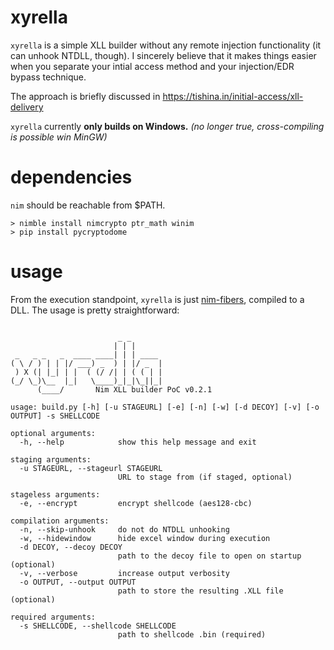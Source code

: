# xyrella

`xyrella` is a simple XLL builder without any remote injection functionality (it can unhook NTDLL, though). I sincerely believe that it makes things easier when you separate your intial access method and your injection/EDR bypass technique.

The approach is briefly discussed in https://tishina.in/initial-access/xll-delivery

`xyrella` currently **only builds on Windows.** *(no longer true, cross-compiling is possible win MinGW)*

# dependencies

`nim` should be reachable from $PATH. 
```
> nimble install nimcrypto ptr_math winim
> pip install pycryptodome
```

# usage
From the execution standpoint, `xyrella` is just [nim-fibers](https://tishina.in/execution/nim-fibers), compiled to a DLL. The usage is pretty straightforward:
```

                        _ _
                       | | |
 _   _ _   _  ____ ____| | | ____
( \ / ) | | |/ ___) _  ) | |/ _  |
 ) X (| |_| | |  ( (/ /| | ( ( | |
(_/ \_)\__  |_|   \____)_|_|\_||_|
      (____/       Nim XLL builder PoC v0.2.1

usage: build.py [-h] [-u STAGEURL] [-e] [-n] [-w] [-d DECOY] [-v] [-o OUTPUT] -s SHELLCODE

optional arguments:
  -h, --help            show this help message and exit

staging arguments:
  -u STAGEURL, --stageurl STAGEURL
                        URL to stage from (if staged, optional)

stageless arguments:
  -e, --encrypt         encrypt shellcode (aes128-cbc)

compilation arguments:
  -n, --skip-unhook     do not do NTDLL unhooking
  -w, --hidewindow      hide excel window during execution
  -d DECOY, --decoy DECOY
                        path to the decoy file to open on startup (optional)
  -v, --verbose         increase output verbosity
  -o OUTPUT, --output OUTPUT
                        path to store the resulting .XLL file (optional)

required arguments:
  -s SHELLCODE, --shellcode SHELLCODE
                        path to shellcode .bin (required)

```

